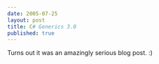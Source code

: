 ```yaml
---
date: 2005-07-25
layout: post
title: C# Generics 3.0
published: true
---
```

Turns out it was an amazingly serious blog post. :)<img class="posterous_download_image" src="https://blogger.googleusercontent.com/tracker/8109338-112227541160459331?l=www.kinlan.co.uk%2Findex.html" height="1" alt="" width="1" />

